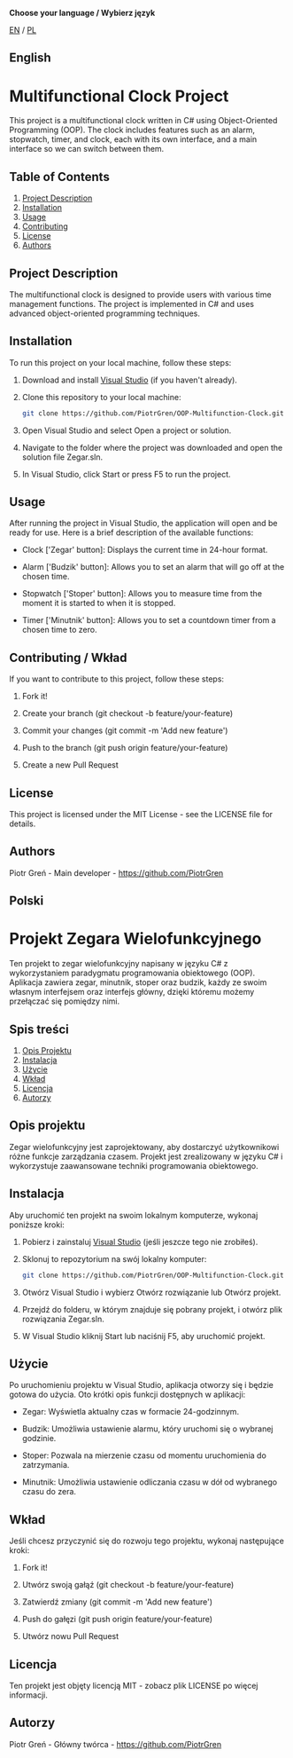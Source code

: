 **Choose your language / Wybierz język**

[EN](#english) / [PL](#polski)

## English

# Multifunctional Clock Project

This project is a multifunctional clock written in C# using Object-Oriented Programming (OOP). The clock includes features such as an alarm, stopwatch, timer, and clock, each with its own interface, and a main interface so we can switch between them.

## Table of Contents

1. [Project Description](#project-description)
2. [Installation](#installation)
3. [Usage](#usage)
4. [Contributing](#contributing)
5. [License](#license)
6. [Authors](#authors)

## Project Description

The multifunctional clock is designed to provide users with various time management functions. The project is implemented in C# and uses advanced object-oriented programming techniques.

## Installation

To run this project on your local machine, follow these steps:

1. Download and install [Visual Studio](https://visualstudio.microsoft.com/) (if you haven't already).

2. Clone this repository to your local machine:
   ```bash
   git clone https://github.com/PiotrGren/OOP-Multifunction-Clock.git

3. Open Visual Studio and select Open a project or solution.

4. Navigate to the folder where the project was downloaded and open the solution file Zegar.sln.

5. In Visual Studio, click Start or press F5 to run the project.

## Usage

After running the project in Visual Studio, the application will open and be ready for use. Here is a brief description of the available functions:

 - Clock ['Zegar' button]: Displays the current time in 24-hour format.

 - Alarm ['Budzik' button]: Allows you to set an alarm that will go off at the chosen time.

 - Stopwatch ['Stoper' button]: Allows you to measure time from the moment it is started to when it is stopped.

 - Timer ['Minutnik' button]: Allows you to set a countdown timer from a chosen time to zero.

## Contributing / Wkład

If you want to contribute to this project, follow these steps:

1. Fork it!
   
2. Create your branch (git checkout -b feature/your-feature)
   
3. Commit your changes (git commit -m 'Add new feature')
   
4. Push to the branch (git push origin feature/your-feature)
   
5. Create a new Pull Request

## License

This project is licensed under the MIT License - see the LICENSE file for details.

## Authors

Piotr Greń - Main developer - https://github.com/PiotrGren



## Polski

# Projekt Zegara Wielofunkcyjnego

Ten projekt to zegar wielofunkcyjny napisany w języku C# z wykorzystaniem paradygmatu programowania obiektowego (OOP). Aplikacja zawiera zegar, minutnik, stoper oraz budzik, każdy ze swoim własnym interfejsem oraz interfejs główny, dzięki któremu możemy przełączać się pomiędzy nimi.

## Spis treści

1. [Opis Projektu](#opis-projektu)
2. [Instalacja](#instalacja)
3. [Użycie](#użycie)
4. [Wkład](#wkład)
5. [Licencja](#licencja)
6. [Autorzy](#autorzy)

## Opis projektu

Zegar wielofunkcyjny jest zaprojektowany, aby dostarczyć użytkownikowi różne funkcje zarządzania czasem. Projekt jest zrealizowany w języku C# i wykorzystuje zaawansowane techniki programowania obiektowego.

## Instalacja

Aby uruchomić ten projekt na swoim lokalnym komputerze, wykonaj poniższe kroki:

1. Pobierz i zainstaluj [Visual Studio](https://visualstudio.microsoft.com/) (jeśli jeszcze tego nie zrobiłeś).
   
2. Sklonuj to repozytorium na swój lokalny komputer:
   ```bash
   git clone https://github.com/PiotrGren/OOP-Multifunction-Clock.git

3. Otwórz Visual Studio i wybierz Otwórz rozwiązanie lub Otwórz projekt.

4. Przejdź do folderu, w którym znajduje się pobrany projekt, i otwórz plik rozwiązania Zegar.sln.

5. W Visual Studio kliknij Start lub naciśnij F5, aby uruchomić projekt.

## Użycie

Po uruchomieniu projektu w Visual Studio, aplikacja otworzy się i będzie gotowa do użycia. Oto krótki opis funkcji dostępnych w aplikacji:

 - Zegar: Wyświetla aktualny czas w formacie 24-godzinnym.

 - Budzik: Umożliwia ustawienie alarmu, który uruchomi się o wybranej godzinie.

 - Stoper: Pozwala na mierzenie czasu od momentu uruchomienia do zatrzymania.

 - Minutnik: Umożliwia ustawienie odliczania czasu w dół od wybranego czasu do zera.

## Wkład

Jeśli chcesz przyczynić się do rozwoju tego projektu, wykonaj następujące kroki:

1. Fork it!
   
2. Utwórz swoją gałąź (git checkout -b feature/your-feature)
   
3. Zatwierdź zmiany (git commit -m 'Add new feature')
   
4. Push do gałęzi (git push origin feature/your-feature)
   
5. Utwórz nowu Pull Request

## Licencja

Ten projekt jest objęty licencją MIT - zobacz plik LICENSE po więcej informacji.

## Autorzy

Piotr Greń - Główny twórca - https://github.com/PiotrGren
